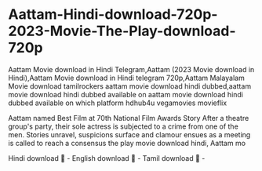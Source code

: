 # Aattam-Hindi-download-720p-2023-Movie-The-Play-download-720p
Aattam Movie download in Hindi Telegram,Aattam (2023 Movie download in Hindi),Aattam Movie download in Hindi telegram 720p,Aattam Malayalam Movie download tamilrockers
aattam movie download hindi dubbed,aattam movie download hindi dubbed available on
aattam movie download hindi dubbed available on which platform
hdhub4u
vegamovies
movieflix


Aattam named Best Film at 70th National Film Awards   Story  After a theatre group's party, their sole actress is subjected to a crime from one of the men. Stories unravel, suspicions surface and clamour ensues as a meeting is called to reach a consensus 
the play movie download hindi, Aattam mo


Hindi download 🔗 -
English download 🔗 -
Tamil download 🔗 -
